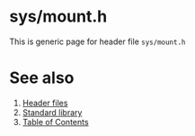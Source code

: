 # sys/mount.h
This is generic page for header file `sys/mount.h`
# See also
1. [Header files](../README.md)
2. [Standard library](../../README.md)
3. [Table of Contents](../../../README.md)
